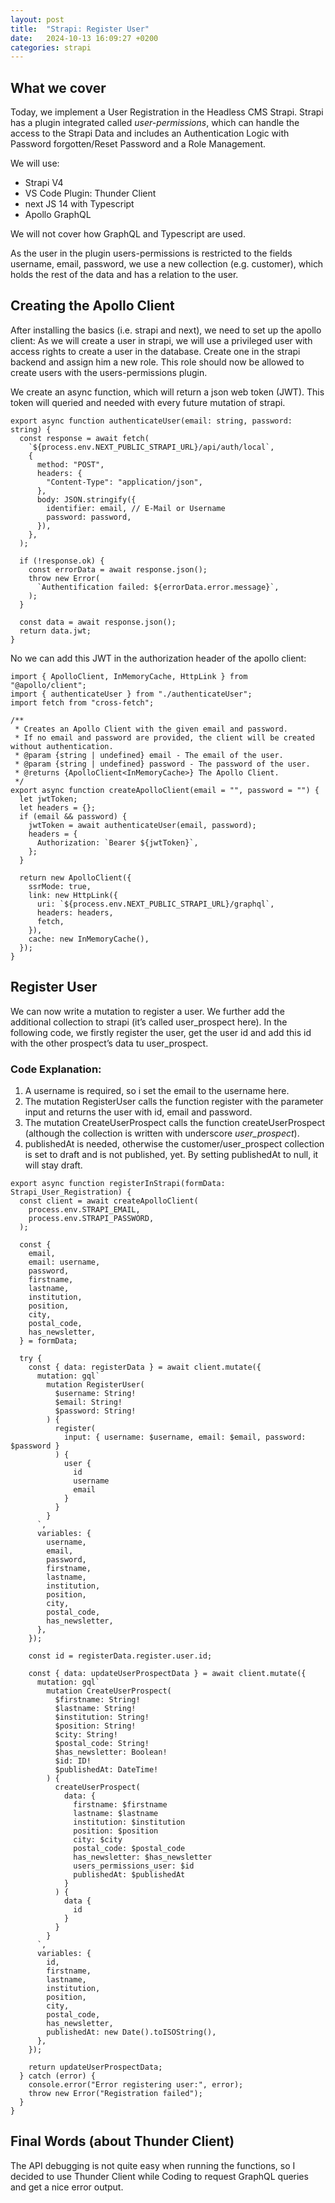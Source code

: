 ```yaml
---
layout: post
title:  "Strapi: Register User"
date:   2024-10-13 16:09:27 +0200
categories: strapi 
---
```

## What we cover

Today, we implement a User Registration in the Headless CMS Strapi. Strapi has a plugin integrated called *user-permissions*, which can handle the access to the Strapi Data and includes an Authentication Logic with Password forgotten/Reset Password and a Role Management.

We will use:

- Strapi V4
- VS Code Plugin: Thunder Client
- next JS 14 with Typescript
- Apollo GraphQL

We will not cover how GraphQL and Typescript are used.

As the user in the plugin users-permissions is restricted to the fields username, email, password, we use a new collection (e.g. customer), which holds the rest of the data and has a relation to the user.

## Creating the Apollo Client

After installing the basics (i.e. strapi and next), we need to set up the apollo client: As we will create a user in strapi, we will use a privileged user with access rights to create a user in the database. Create one in the strapi backend and assign him a new role. This role should now be allowed to create users with the users-permissions plugin.

We create an async function, which will return a json web token (JWT). This token will queried and needed with every future mutation of strapi.

```tsx
export async function authenticateUser(email: string, password: string) {
  const response = await fetch(
    `${process.env.NEXT_PUBLIC_STRAPI_URL}/api/auth/local`,
    {
      method: "POST",
      headers: {
        "Content-Type": "application/json",
      },
      body: JSON.stringify({
        identifier: email, // E-Mail or Username
        password: password,
      }),
    },
  );

  if (!response.ok) {
    const errorData = await response.json();
    throw new Error(
      `Authentification failed: ${errorData.error.message}`,
    );
  }

  const data = await response.json();
  return data.jwt;
}

```

No we can add this JWT in the authorization header of the apollo client:

```tsx
import { ApolloClient, InMemoryCache, HttpLink } from "@apollo/client";
import { authenticateUser } from "./authenticateUser";
import fetch from "cross-fetch";

/**
 * Creates an Apollo Client with the given email and password.
 * If no email and password are provided, the client will be created without authentication.
 * @param {string | undefined} email - The email of the user.
 * @param {string | undefined} password - The password of the user.
 * @returns {ApolloClient<InMemoryCache>} The Apollo Client.
 */
export async function createApolloClient(email = "", password = "") {
  let jwtToken;
  let headers = {};
  if (email && password) {
    jwtToken = await authenticateUser(email, password);
    headers = {
      Authorization: `Bearer ${jwtToken}`,
    };
  }

  return new ApolloClient({
    ssrMode: true,
    link: new HttpLink({
      uri: `${process.env.NEXT_PUBLIC_STRAPI_URL}/graphql`,
      headers: headers,
      fetch,
    }),
    cache: new InMemoryCache(),
  });
}
```

## Register User

We can now write a mutation to register a user. We further add the additional collection to strapi (it’s called user_prospect here). In the following code, we firstly register the user, get the user id and add this id with the other prospect’s data tu user_prospect.

### Code Explanation:

1. A username is required, so i set the email to the username here.
2. The mutation RegisterUser calls the function register with the parameter input and returns the user with id, email and password.
3. The mutation CreateUserProspect calls the function createUserProspect (although the collection is written with underscore *user_prospect*).
4. publishedAt is needed, otherwise the customer/user_prospect collection is set to draft and is not published, yet. By setting publishedAt to null, it will stay draft.

```tsx
export async function registerInStrapi(formData: Strapi_User_Registration) {
  const client = await createApolloClient(
    process.env.STRAPI_EMAIL,
    process.env.STRAPI_PASSWORD,
  );

  const {
    email,
    email: username,
    password,
    firstname,
    lastname,
    institution,
    position,
    city,
    postal_code,
    has_newsletter,
  } = formData;

  try {
    const { data: registerData } = await client.mutate({
      mutation: gql`
        mutation RegisterUser(
          $username: String!
          $email: String!
          $password: String!
        ) {
          register(
            input: { username: $username, email: $email, password: $password }
          ) {
            user {
              id
              username
              email
            }
          }
        }
      `,
      variables: {
        username,
        email,
        password,
        firstname,
        lastname,
        institution,
        position,
        city,
        postal_code,
        has_newsletter,
      },
    });

    const id = registerData.register.user.id;

    const { data: updateUserProspectData } = await client.mutate({
      mutation: gql`
        mutation CreateUserProspect(
          $firstname: String!
          $lastname: String!
          $institution: String!
          $position: String!
          $city: String!
          $postal_code: String!
          $has_newsletter: Boolean!
          $id: ID!
          $publishedAt: DateTime!
        ) {
          createUserProspect(
            data: {
              firstname: $firstname
              lastname: $lastname
              institution: $institution
              position: $position
              city: $city
              postal_code: $postal_code
              has_newsletter: $has_newsletter
              users_permissions_user: $id
              publishedAt: $publishedAt
            }
          ) {
            data {
              id
            }
          }
        }
      `,
      variables: {
        id,
        firstname,
        lastname,
        institution,
        position,
        city,
        postal_code,
        has_newsletter,
        publishedAt: new Date().toISOString(),
      },
    });

    return updateUserProspectData;
  } catch (error) {
    console.error("Error registering user:", error);
    throw new Error("Registration failed");
  }
}
```

## Final Words (about Thunder Client)

The API debugging is not quite easy when running the functions, so I decided to use Thunder Client while Coding to request GraphQL queries and get a nice error output.